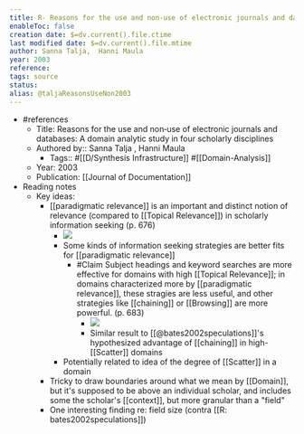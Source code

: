 ```yaml
---
title: R- Reasons for the use and non‐use of electronic journals and databases
enableToc: false
creation date: $=dv.current().file.ctime
last modified date: $=dv.current().file.mtime
author: Sanna Talja,  Hanni Maula
year: 2003
reference: 
tags: source
status: 
alias: @taljaReasonsUseNon2003
---
```

- #references
    - Title: Reasons for the use and non‐use of electronic journals and databases: A domain analytic study in four scholarly disciplines
    - Authored by::  Sanna Talja ,  Hanni Maula
        - Tags:: #[[D/Synthesis Infrastructure]] #[[Domain-Analysis]]
    - Year: 2003
    - Publication: [[Journal of Documentation]]
- Reading notes
    - Key ideas:
        - [[paradigmatic relevance]] is an important and distinct notion of relevance (compared to [[Topical Relevance]]) in scholarly information seeking (p. 676)
            - ![](https://firebasestorage.googleapis.com/v0/b/firescript-577a2.appspot.com/o/imgs%2Fapp%2Fmegacoglab%2FU9qtg2BxYc?alt=media&token=70f344e8-d8c9-4ec1-83f3-82f47b57223c)
            - Some kinds of information seeking strategies are better fits for [[paradigmatic relevance]]
                - #Claim Subject headings and keyword searches are more effective for domains with high [[Topical Relevance]]; in domains characterized more by [[paradigmatic relevance]], these stragies are less useful, and other strategies like [[chaining]] or [[Browsing]] are more powerful. (p. 683)
                    - ![](https://firebasestorage.googleapis.com/v0/b/firescript-577a2.appspot.com/o/imgs%2Fapp%2Fmegacoglab%2FLF1wkGRf96?alt=media&token=11d43d24-35ab-4e25-89b1-27cf4ad94bd6)
                    - Similar result to [[@bates2002speculations]]'s hypothesized advantage of [[chaining]] in high-[[Scatter]] domains
            - Potentially related to idea of the degree of [[Scatter]] in a domain
        - Tricky to draw boundaries around what we mean by [[Domain]], but it's supposed to be above an individual scholar, and includes some the scholar's [[context]], but more granular than a "field"
        - One interesting finding re: field size (contra [[R: bates2002speculations]])
